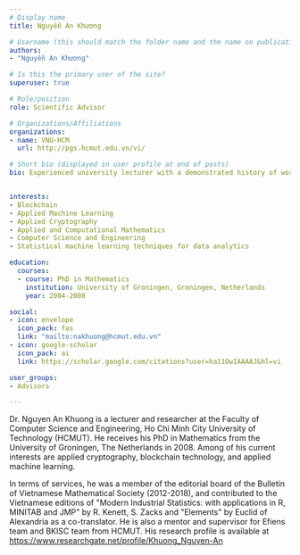 ```yaml
---
# Display name
title: Nguyễn An Khương

# Username (this should match the folder name and the name on publications)
authors:
- "Nguyễn An Khương"

# Is this the primary user of the site?
superuser: true

# Role/position
role: Scientific Advisor

# Organizations/Affiliations
organizations:
- name: VNU-HCM
  url: http://pgs.hcmut.edu.vn/vi/

# Short bio (displayed in user profile at end of posts)
bio: Experienced university lecturer with a demonstrated history of working in maths and computer science. Strong education professional skilled in research, teaching. 


interests:
- Blockchain
- Applied Machine Learning
- Applied Cryptography
- Applied and Computational Mathematics
- Computer Science and Engineering
- Statistical machine learning techniques for data analytics

education:
  courses:
  - course: PhD in Mathematics
    institution: University of Groningen, Groningen, Netherlands
    year: 2004-2008

social:
- icon: envelope
  icon_pack: fas
  link: "mailto:nakhuong@hcmut.edu.vn"
- icon: google-scholar
  icon_pack: ai
  link: https://scholar.google.com/citations?user=ha11OwIAAAAJ&hl=vi

user_groups:
- Advisors

---
```


Dr. Nguyen An Khuong is a lecturer and researcher at the Faculty of Computer Science and Engineering, Ho Chi Minh City University of Technology (HCMUT). He receives his PhD in Mathematics from the University of Groningen, The Netherlands in 2008. Among of his current interests are applied cryptography, blockchain technology, and applied machine learning.  

In terms of services, he was a member of the editorial board of the Bulletin of Vietnamese Mathematical Society (2012-2018), and contributed to the Vietnamese editions of "Modern Industrial Statistics: with applications in R, MINITAB and JMP" by R. Kenett, S. Zacks and "Elements" by Euclid of Alexandria as a co-translator. He is also a mentor and supervisor for Efiens team and BKISC team from HCMUT. His research profile is available at https://www.researchgate.net/profile/Khuong_Nguyen-An
